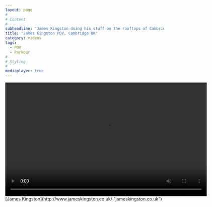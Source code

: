 ```yaml
---
layout: page
#
# Content
#
subheadline: "James Kingston doing his stuff on the rooftops of Cambridge"
title: "James Kingston POV, Cambridge UK"
category: videos
tags:
  - POV
  - Parkour
#
# Styling
#
mediaplayer: true
---
```

<div class="flex-video">
<video width="640" height="360" id="player1" preload="none">
    <source type="video/youtube" src="https://www.youtube.com/watch?v=pOZBbPCcDSs" />
</video>
</div>
[James Kingston](http://www.jameskingston.co.uk/ "jameskingston.co.uk")

